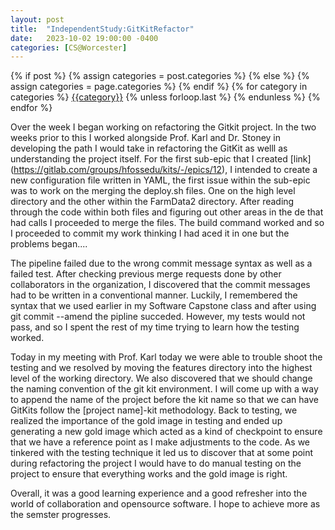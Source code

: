 ```yaml
---
layout: post
title:  "IndependentStudy:GitKitRefactor"
date:   2023-10-02 19:00:00 -0400
categories: [CS@Worcester]
---
```

<div class="post-categories">
  {% if post %}
    {% assign categories = post.categories %}
  {% else %}
    {% assign categories = page.categories %}
  {% endif %}
  {% for category in categories %}
  <a href="{{site.baseurl}}/categories/#{{category|slugize}}">{{category}}</a>
  {% unless forloop.last %}&nbsp;{% endunless %}
  {% endfor %}
</div>


Over the week I began working on refactoring the Gitkit project. In the two weeks prior to this I worked alongside Prof. Karl and Dr. Stoney in developing the path I would take in refactoring the GitKit as welll as understanding the project itself. For the first sub-epic that I created [link] (https://gitlab.com/groups/hfossedu/kits/-/epics/12), I intended to create a new configuration file written in YAML, the first issue within the sub-epic was to work on the merging the deploy.sh files. One on the high level directory and the other within the FarmData2 directory. After reading through the code within both files and figuring out other areas in the de that had calls I proceeded to merge the files. The build command worked and so I proceeded to commit my work thinking I had aced it in one but the problems began....

The pipeline failed due to the wrong commit message syntax as well as a failed test. After checking previous merge requests done by other collaborators in the organization, I discovered that the commit messages had to be written in a conventional manner. Luckily, I remembered the syntax that we used earlier in my Software Capstone class and after using git commit --amend the pipline succeded. However, my tests would not pass, and so I spent the rest of my time trying to learn how the testing worked.

Today in my meeting with Prof. Karl today we were able to trouble shoot the testing and we resolved by moving the features directory into the highest level of the working directory. We also discovered that we should change the naming convention of the git kit environment. I will come up with a way to append the name of the project before the kit name so that we can have GitKits follow the [project name]-kit methodology. Back to testing, we realized the importance of the gold image in testing and ended up generating a new gold image which acted as a kind of checkpoint to ensure that we have a reference point as I make adjustments to the code. As we tinkered with the testing technique it led us to discover that at some point during refactoring the project I would have to do manual testing on the project to ensure that everything works and the gold image is right. 

Overall, it was a good learning experience and a good refresher into the world of collaboration and opensource software. I hope to achieve more as the semster progresses.


